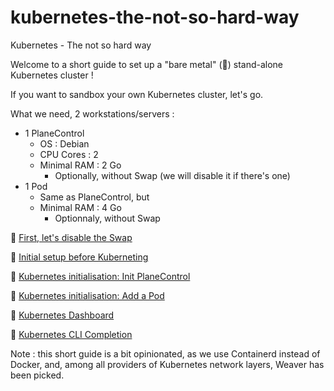 # kubernetes-the-not-so-hard-way

Kubernetes - The not so hard way

Welcome to a short guide to set up a "bare metal" (:metal:) stand-alone Kubernetes cluster !

If you want to sandbox your own Kubernetes cluster, let's go.

What we need, 2 workstations/servers :
 * 1 PlaneControl
   * OS : Debian
   * CPU Cores : 2
   * Minimal RAM : 2 Go
     * Optionally, without Swap (we will disable it if there's one)
 * 1 Pod
   * Same as PlaneControl, but
   * Minimal RAM : 4 Go
     * Optionnaly, without Swap

:footprints: [First, let's disable the Swap](00_InitialSteps_All_DisableSwap.md)

:footprints: [Initial setup before Kuberneting](01_InitialSteps_All_Install.md)

:footprints: [Kubernetes initialisation: Init PlaneControl](02_Kubernetes_Init.md)

:footprints: [Kubernetes initialisation: Add a Pod](03_Kubernetes_Pod_Join.md)

:footprints: [Kubernetes Dashboard](04_Kubernetes_Dashboard.md)

:footprints: [Kubernetes CLI Completion](05_Kubernetes_CLI_Completion.md)

Note : this short guide is a bit opinionated, as we use Containerd instead of Docker, and, among all providers of Kubernetes network layers, Weaver has been picked.
